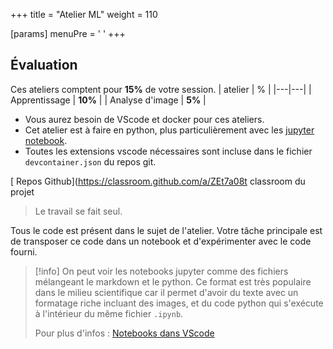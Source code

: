 +++
title = "Atelier ML"
weight = 110

[params]
  menuPre = '<i class="fa-solid fa-flask"></i> '
+++

## Évaluation
Ces ateliers comptent pour **15%** de votre session.
| atelier | % |
|---|---|
| Apprentissage | **10%** |
| Analyse d'image | **5%** |


- Vous aurez besoin de VScode et docker pour ces ateliers. 
- Cet atelier est à faire en python, plus particulièrement avec les [jupyter notebook](https://jupyter.org/). 
- Toutes les extensions vscode nécessaires sont incluse dans le fichier `devcontainer.json` du repos git.

[<i class="fa-brands fa-github"></i> Repos Github](https://classroom.github.com/a/ZEt7a08t classroom du projet

> Le travail se fait seul.

Tous le code est présent dans le sujet de l'atelier. Votre tâche principale est de transposer ce code dans un notebook et d'expérimenter avec le code fourni.

> [!info]
> On peut voir les notebooks jupyter comme des fichiers mélangeant le markdown et le python. Ce format est très populaire dans le milieu scientifique car il permet d'avoir du texte avec un formatage riche incluant des images, et du code python qui s'exécute à l'intérieur du même fichier `.ipynb`.
>
> Pour plus d'infos : [Notebooks dans VScode](https://code.visualstudio.com/docs/datascience/jupyter-notebooks)

